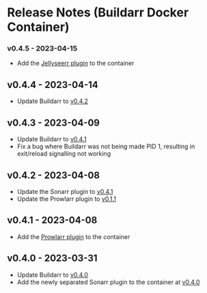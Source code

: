 # Release Notes (Buildarr Docker Container)

### v0.4.5 - 2023-04-15

* Add the [Jellyseerr plugin](../plugins/jellyseerr/index.md) to the container

## v0.4.4 - 2023-04-14

* Update Buildarr to [v0.4.2](../release-notes.md#v042-2023-04-14)

## v0.4.3 - 2023-04-09

* Update Buildarr to [v0.4.1](../release-notes.md#v041-2023-04-09)
* Fix a bug where Buildarr was not being made PID 1, resulting in exit/reload signalling not working

## v0.4.2 - 2023-04-08

* Update the Sonarr plugin to [v0.4.1](../plugins/sonarr/release-notes.md#v041-2023-04-08)
* Update the Prowlarr plugin to [v0.1.1](../plugins/prowlarr/release-notes.md#v011-2023-04-08)

## v0.4.1 - 2023-04-08

* Add the [Prowlarr plugin](../plugins/prowlarr/index.md) to the container

## v0.4.0 - 2023-03-31

* Update Buildarr to [v0.4.0](../release-notes.md#v040-2023-03-31)
* Add the newly separated Sonarr plugin to the container at [v0.4.0](../plugins/sonarr/release-notes.md#v040-2023-03-31)
